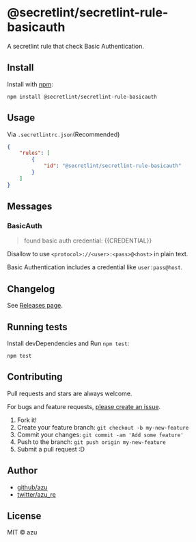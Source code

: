 # @secretlint/secretlint-rule-basicauth

A secretlint rule that check Basic Authentication.

## Install

Install with [npm](https://www.npmjs.com/):

    npm install @secretlint/secretlint-rule-basicauth

## Usage

Via `.secretlintrc.json`(Recommended)

```json
{
    "rules": [
        {
            "id": "@secretlint/secretlint-rule-basicauth"
        }
    ]
}
```

## Messages

### BasicAuth
> found basic auth credential: {{CREDENTIAL}}

Disallow to use `<protocol>://<user>:<pass>@<host>` in plain text.

Basic Authentication includes a credential like `user:pass@host`.

## Changelog

See [Releases page](https://github.com/secretlint/secretlint/releases).

## Running tests

Install devDependencies and Run `npm test`:

    npm test

## Contributing

Pull requests and stars are always welcome.

For bugs and feature requests, [please create an issue](https://github.com/secretlint/secretlint/issues).

1. Fork it!
2. Create your feature branch: `git checkout -b my-new-feature`
3. Commit your changes: `git commit -am 'Add some feature'`
4. Push to the branch: `git push origin my-new-feature`
5. Submit a pull request :D

## Author

- [github/azu](https://github.com/azu)
- [twitter/azu_re](https://twitter.com/azu_re)

## License

MIT © azu
